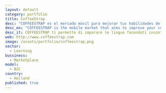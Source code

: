 ```yaml
---
layout: default
category: portfolio
title: CoffeeStrap
desc: "COFFEESTRAP es el mercado móvil para mejorar tus habilidades de conversación: selección automática de tu compañero perfecto."
desc_en: "COFFEESTRAP is the mobile market that aims to improve your conversation skills: it automatically selects your perfect language exchange partner."
desc_it: COFFEESTRAP ti permette di imparare le lingue facendoti incontrare persone interessanti con cui fare conversazione.
web: http://www.coffeestrap.com
image: /assets/portfolio/coffeestrap.png
sector: 
  - Learning
bussiness: 
  - Marketplace
model:
  - B2C
country: 
  - Holland
published: true
---
```

